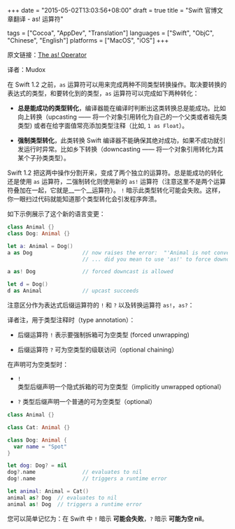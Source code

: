+++
date = "2015-05-02T13:03:56+08:00"
draft = true
title = "Swift 官博文章翻译 - as! 运算符"

tags      = ["Cocoa", "AppDev", "Translation"]
languages = ["Swift", "ObjC", "Chinese", "English"]
platforms = ["MacOS", "iOS"]
+++

原文链接：[The as! Operator](https://developer.apple.com/swift/blog/?id=23)

译者：Mudox

在 Swift 1.2 之前，`as` 运算符可以用来完成两种不同类型转换操作。取决要转换的表达式的类型，和要转化到的类型，`as` 运算符可以完成如下两种转化：

+ __总是能成功的类型转化__，编译器能在编译时判断出这类转换总是能成功。比如向上转换（upcasting —— 将一个对象引用转化为自己的一个父类或者祖先类类型) 或者在给字面值常亮添加类型注释（比如, `1 as Float`）。

+ __强制类型转化__，此类转换 Swift 编译器不能确保其绝对成功，如果不成功就引发运行时异常。比如乡下转换（downcasting —— 将一个对象引用转化为其某个子孙类类型）。

Swift 1.2 把这两中操作分割开来，变成了两个独立的运算符。总是能成功的转化还是使用 `as` 运算符，二强制转化则使用新的 `as!` 运算符（注意这里不是两个运算符叠加在一起，它就是__一个__运算符）。 `!` 暗示此类型转化可能会失败。这样，你一眼扫过代码就能知道那个类型转化会引发程序奔溃。
<!--more-->

如下示例展示了这个新的语言变更：

```swift
class Animal {}
class Dog: Animal {}

let a: Animal = Dog()
a as Dog                // now raises the error:  "'Animal is not convertible to 'Dog';
                        // ... did you mean to use 'as!' to force downcast?"

a as! Dog               // forced downcast is allowed

let d = Dog()
d as Animal             // upcast succeeds
```

注意区分作为表达式后缀运算符的 `!` 和 `?` 以及转换运算符 `as!`，`as?`：

译者注，用于类型注释时（type annotation）：

+  后缀运算符 `!` 表示要强制拆箱可为空类型 (forced unwrapping)

+  后缀运算符 `?` 可为空类型的级联访问（optional chaining）

在声明可为空类型时：

+ `!` 类型后缀声明一个隐式拆箱的可为空类型（implicitly unwrapped optional）

+ `?` 类型后缀声明一个普通的可为空类型（optional）

```swift
class Animal {}

class Cat: Animal {}

class Dog: Animal {
  var name = "Spot"
}

let dog: Dog? = nil
dog?.name               // evaluates to nil
dog!.name               // triggers a runtime error

let animal: Animal = Cat()
animal as? Dog  // evaluates to nil
animal as! Dog  // triggers a runtime error
```

您可以简单记忆为：在 Swift 中 `!` 暗示 __可能会失败__，`?` 暗示 __可能为空 nil__。
